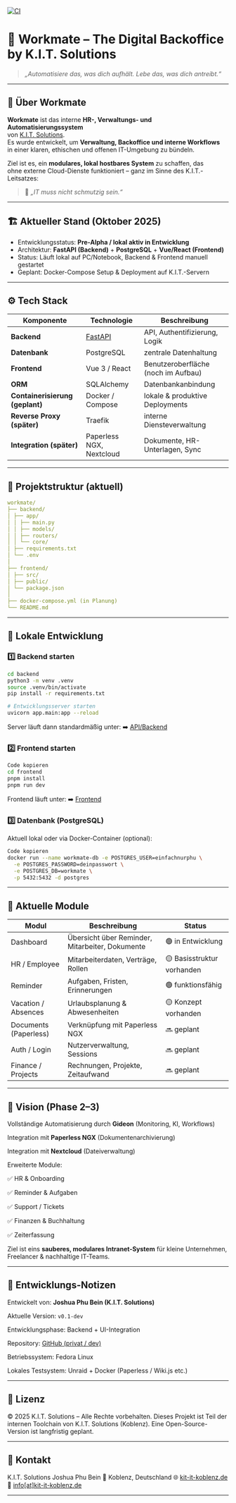 [![CI](https://github.com/commanderphu/workmate/actions/workflows/ci.yml/badge.svg)](https://github.com/commanderphu/workmate/actions/workflows/ci.yml)


# 🧠 Workmate – The Digital Backoffice by K.I.T. Solutions 

> *„Automatisiere das, was dich aufhält. Lebe das, was dich antreibt.“*  

---

## 📖 Über Workmate

**Workmate** ist das interne **HR-, Verwaltungs- und Automatisierungssystem**  
von [K.I.T. Solutions](https://kit-it-koblenz.de).  
Es wurde entwickelt, um **Verwaltung, Backoffice und interne Workflows**  
in einer klaren, ethischen und offenen IT-Umgebung zu bündeln.  

Ziel ist es, ein **modulares, lokal hostbares System** zu schaffen, das  
ohne externe Cloud-Dienste funktioniert – ganz im Sinne des K.I.T.-Leitsatzes:  
> 🧩 *„IT muss nicht schmutzig sein.“*

---

## 🏗️ Aktueller Stand (Oktober 2025)

- Entwicklungsstatus: **Pre-Alpha / lokal aktiv in Entwicklung**
- Architektur: **FastAPI (Backend)** + **PostgreSQL** + **Vue/React (Frontend)**
- Status: Läuft lokal auf PC/Notebook, Backend & Frontend manuell gestartet
- Geplant: Docker-Compose Setup & Deployment auf K.I.T.-Servern

---

## ⚙️ Tech Stack

| Komponente | Technologie | Beschreibung |
|-------------|--------------|---------------|
| **Backend** | [FastAPI](https://fastapi.tiangolo.com/) | API, Authentifizierung, Logik |
| **Datenbank** | PostgreSQL | zentrale Datenhaltung |
| **Frontend** | Vue 3 / React | Benutzeroberfläche (noch im Aufbau) |
| **ORM** | SQLAlchemy | Datenbankanbindung |
| **Containerisierung (geplant)** | Docker / Compose | lokale & produktive Deployments |
| **Reverse Proxy (später)** | Traefik | interne Diensteverwaltung |
| **Integration (später)** | Paperless NGX, Nextcloud | Dokumente, HR-Unterlagen, Sync |

---

## 📂 Projektstruktur (aktuell)

```yaml
workmate/
├── backend/
│ ├── app/
│ │ ├── main.py
│ │ ├── models/
│ │ ├── routers/
│ │ └── core/
│ ├── requirements.txt
│ └── .env
│
├── frontend/
│ ├── src/
│ ├── public/
│ └── package.json
│
├── docker-compose.yml (in Planung)
└── README.md
```


---

## 🚀 Lokale Entwicklung

### 1️⃣ Backend starten

```bash
cd backend
python3 -m venv .venv
source .venv/bin/activate
pip install -r requirements.txt

# Entwicklungsserver starten
uvicorn app.main:app --reload
```

Server läuft dann standardmäßig unter:
➡️ [API/Backend](http://127.0.0.1:8000/docs)

### 2️⃣ Frontend starten

```bash
Code kopieren
cd frontend
pnpm install
pnpm run dev
```

Frontend läuft unter:
➡️ [Frontend](http://127.0.0.1:5173)

### 3️⃣ Datenbank (PostgreSQL)

Aktuell lokal oder via Docker-Container (optional):

```bash
Code kopieren
docker run --name workmate-db -e POSTGRES_USER=einfachnurphu \
  -e POSTGRES_PASSWORD=deinpasswort \
  -e POSTGRES_DB=workmate \
  -p 5432:5432 -d postgres
```  
---

## 🧩 Aktuelle Module

Modul | Beschreibung | Status
|-----|-----|------|
Dashboard | Übersicht über Reminder, Mitarbeiter, Dokumente | 🟢 in Entwicklung
HR / Employee | Mitarbeiterdaten, Verträge, Rollen | 🟡 Basisstruktur vorhanden
Reminder | Aufgaben, Fristen, Erinnerungen | 🟢 funktionsfähig
Vacation / Absences | Urlaubsplanung & Abwesenheiten | 🟡 Konzept vorhanden
Documents (Paperless) | Verknüpfung mit Paperless NGX | 🔜 geplant
Auth / Login | Nutzerverwaltung, Sessions | 🔜 geplant
Finance / Projects | Rechnungen, Projekte, Zeitaufwand |🔜 geplant

---

## 🧠 Vision (Phase 2–3)

Vollständige Automatisierung durch **Gideon** (Monitoring, KI, Workflows)

Integration mit **Paperless NGX** (Dokumentenarchivierung)

Integration mit **Nextcloud** (Dateiverwaltung)

Erweiterte Module:

✅ HR & Onboarding

✅ Reminder & Aufgaben

✅ Support / Tickets

✅ Finanzen & Buchhaltung

✅ Zeiterfassung

Ziel ist eins **sauberes, modulares Intranet-System** für kleine Unternehmen,
Freelancer & nachhaltige IT-Teams.

---

## 🧰 Entwicklungs-Notizen

Entwickelt von: **Joshua Phu Bein (K.I.T. Solutions)**

Aktuelle Version: `v0.1-dev`

Entwicklungsphase: Backend + UI-Integration

Repository: [GitHub (privat / dev)](https://github.com/commanderphu/workmate)

Betriebssystem: Fedora Linux

Lokales Testsystem: Unraid + Docker (Paperless / Wiki.js etc.)

---

## 🧾 Lizenz

© 2025 K.I.T. Solutions – Alle Rechte vorbehalten.
Dieses Projekt ist Teil der internen Toolchain von K.I.T. Solutions (Koblenz).
Eine Open-Source-Version ist langfristig geplant.

---

## 💬 Kontakt

K.I.T. Solutions
Joshua Phu Bein
📍 Koblenz, Deutschland
🌐 [kit-it-koblenz.de](https://kit-it-koblenz.de)
📧 [info[at]kit-it-koblenz.de](mailto://info@kit-it-koblenz.de)

---

